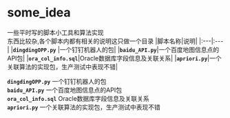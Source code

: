 # some_idea
一些平时写的脚本小工具和算法实现  
东西比较杂,各个脚本内都有相关的说明这只做一个目录
|脚本名称|说明|
|:---|:---|
|**`dingdingOPP.py`** |一个钉钉机器人的包|
|**`baidu_API.py`**|一个百度地图信息点的API包|
|**`ora_col_info.sql`**|Oracle数据库字段信息及关联关系|
|**`apriori.py`**|一个关联算法的实现包，生产测试中表现不错|

**`dingdingOPP.py`**       一个钉钉机器人的包   
**`baidu_API.py`**           一个百度地图信息点的API包  
**`ora_col_info.sql`**       Oracle数据库字段信息及关联关系  
**`apriori.py`**             一个关联算法的实现包，生产测试中表现不错


